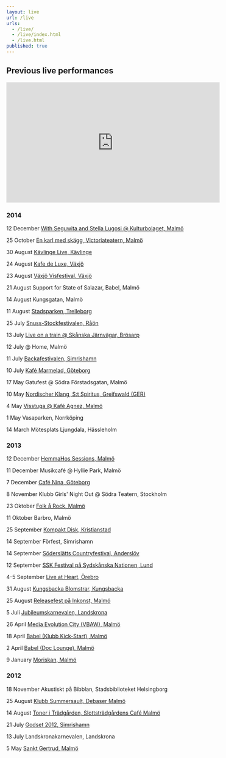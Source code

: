 ```yaml
---
layout: live
url: /live
urls: 
  - /live/
  - /live/index.html
  - /live.html
published: true
---
```



## Previous live performances

<iframe width="560" height="315" src="https://www.youtube.com/embed/cpfAL6uzA14" frameborder="0" allowfullscreen></iframe>

### 2014

12 December [With Seguwita and Stella Lugosi @ Kulturbolaget, Malmö](’https://www.facebook.com/events/1523722574534272/?fref=ts)

25 October [En karl med skägg, Victoriateatern, Malmö](’http://www.enkarlmedskagg.se/)

30 August [Kävlinge Live, Kävlinge](’http://kavlingemusik.se/live/index.html)

24 August [Kafe de Luxe, Växjö](’http://www.kafedeluxe.se/)

23 August [Växjö Visfestival, Växjö](’http://vaxjovisfestival.se/)

21 August Support for State of Salazar, Babel, Malmö

14 August Kungsgatan, Malmö

11 August [Stadsparken, Trelleborg](’http://soderslattscountryfestival.se/nyhet/sommarkonsert-i-stadsparken-i-trelleborg/)

25 July [Snuss-Stockfestivalen, Råön](’http://www.snuss-stock.com/)

13 July [Live on a train @ Skånska  Järnvägar, Brösarp](’http://www.skanskajarnvagar.se/)

12 July @ Home, Malmö

11 July [Backafestivalen, Simrishamn](’http://www.backafestivalen.se/)

10 July [Kafé Marmelad, Göteborg](’http://www.goteborgnonstop.se/tag/sommarmelad/)

17 May Gatufest @ Södra Förstadsgatan, Malmö

10 May [Nordischer Klang, S:t Spiritus, Greifswald (GER)](’http://nordischerklang.de/?p=2548)

4 May [Visstuga @ Kafé Agnez, Malmö](’https://www.facebook.com/ekokafeagnez)

1 May Vasaparken, Norrköping

14 March Mötesplats Ljungdala, Hässleholm

### 2013

12 December  [ HemmaHos Sessions, Malmö](http://hemmahos.info/hemma-hos-sessions/)

11 December Musikcafé @ Hyllie Park, Malmö

7 December [ Café Nina, Göteborg](https://www.facebook.com/kafenina?fref=ts)

8 November Klubb Girls' Night Out @ Södra Teatern, Stockholm

23 Oktober [Folk å Rock, Malmö](https://www.facebook.com/events/171223353069038/)

11 Oktober Barbro, Malmö

25 September [Kompakt Disk, Kristianstad](https://sv-se.facebook.com/pages/Kompakt-Disk/98719698767)

14 September Förfest, Simrishamn

14 September [Söderslätts Countryfestival, Anderslöv](http://www.soderslattscountryfestival.se/)

12 September [SSK Festival på Sydskånska Nationen, Lund](http://www.sydskanska.se/)

4-5 September [Live at Heart, Örebro](http://www.liveatheart.se/)

31 August [Kungsbacka Blomstrar, Kungsbacka](http://kulturfestivalen.nu/the-bandettes/)

25 August [Releasefest på Inkonst, Malmö](http:http://www.inkonst.com/releasefest-anne-the-bandettes/)

5 Juli [Jubileumskarnevalen, Landskrona](http://landskronakarnevalen.nu/)

26 April [Media Evolution City (VBAW), Malmö](http://simplesignup.se/event/22914-foerelaesning-26-4-ml-den-graensloesa-modellen)

18 April [Babel (Klubb Kick-Start), Malmö](http://babelmalmo.se/kickstart/130418/)

2 April [Babel (Doc Lounge), Malmö](http://babelmalmo.se/doclounge/130402/)

9 January [Moriskan, Malmö](http://www.mynewsdesk.com/se/moriska_paviljongen/pressreleases/the-bandettes-country-doftande-malmoepop-till-moriska-paviljongen-825963)

### 2012

18 November Akustiskt på Bibblan, Stadsbiblioteket Helsingborg

25 August [Klubb Summersault, Debaser Malmö](http://www.debaser.se/kalender/8104/)

14 August [Toner i Trädgården, Slottsträdgårdens Café Malmö](http://www.slottstradgardenskafe.se)

21 July [Godset 2012, Simrishamn](http://godset2012.blogspot.se/)

13 July Landskronakarnevalen, Landskrona

5 May [Sankt Gertrud, Malmö](http://www.sanktgertrud.se/evenemang.php?kID=90)
